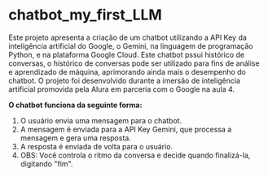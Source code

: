 # chatbot_my_first_LLM
Este projeto apresenta a criação de um chatbot utilizando a API Key da inteligência artificial do Google, o Gemini, na linguagem de programação Python, e na plataforma Google Cloud. Este chatbot pssui histórico de conversas, o histórico de conversas pode ser utilizado para fins de análise e aprendizado de máquina, aprimorando ainda mais o desempenho do chatbot. O projeto foi desenvolvido durante a imersão de inteligência artificial promovida pela Alura em parceria com o Google na aula 4. 

**O chatbot funciona da seguinte forma:**

1. O usuário envia uma mensagem para o chatbot.
2. A mensagem é enviada para a API Key Gemini, que processa a mensagem e gera uma resposta.
3. A resposta é enviada de volta para o usuário.
4. OBS: Você controla o ritmo da conversa e decide quando finalizá-la, digitando "fim".
